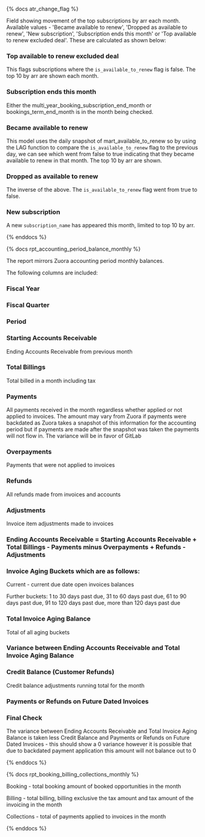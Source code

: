 {% docs atr_change_flag %}

Field showing movement of the top subscriptions by arr each month. Available values - 'Became available to renew', 'Dropped as available to renew', 'New subscription', 'Subscription ends this month' or 'Top available to renew excluded deal'. These are calculated as shown below:

### Top available to renew excluded deal

This flags subscriptions where the `is_available_to_renew` flag is false. The top 10 by arr are shown each month.

### Subscription ends this month

Either the multi_year_booking_subscription_end_month or bookings_term_end_month is in the month being checked.

### Became available to renew

This model uses the daily snapshot of mart_available_to_renew so by using the LAG function to compare the `is_available_to_renew` flag to the previous day, we can see which went from false to true indicating that they became available to renew in that month. The top 10 by arr are shown.

### Dropped as available to renew

The inverse of the above. The `is_available_to_renew` flag went from true to false.

### New subscription

A new `subscription_name` has appeared this month, limited to top 10 by arr.

{% enddocs %}

{% docs rpt_accounting_period_balance_monthly %}

The report mirrors Zuora accounting period monthly balances.

The  following columns are included:

### Fiscal Year

### Fiscal Quarter

### Period

### Starting Accounts Receivable 
Ending Accounts Receivable from previous month

### Total Billings 
Total billed in a month including tax

### Payments
All payments received in the month regardless whether applied or not applied to invoices. The amount may vary from Zuora if payments were backdated as Zuora takes a snapshot of this information for the accounting period but if payments are made after the snapshot was taken the payments will not flow in. The variance will be in favor of GitLab

### Overpayments 
Payments that were not applied to invoices

### Refunds 
All refunds made from invoices and accounts

### Adjustments 
Invoice item adjustments made to invoices

### Ending Accounts Receivable = Starting Accounts Receivable + Total Billings - Payments minus Overpayments + Refunds - Adjustments

### Invoice Aging Buckets which are as follows:

Current - current due date open invoices balances

Further buckets: 1 to 30 days past due, 31 to 60 days past due, 61 to 90 days past due, 91 to 120 days past due, more than 120 days past due

### Total Invoice Aging Balance 
Total of all aging buckets

### Variance between Ending Accounts Receivable and Total Invoice Aging Balance

### Credit Balance (Customer Refunds) 
Credit balance adjustments running total for the month

### Payments or Refunds on Future Dated Invoices

### Final Check 
The variance between Ending Accounts Receivable and Total Invoice Aging Balance is taken less Credit Balance and Payments or Refunds on Future Dated Invoices - this should show a 0 variance however it is possible that due to backdated payment application this amount will not balance out to 0

{% enddocs %}

{% docs rpt_booking_billing_collections_monthly %}

Booking - total booking amount of booked opportunities in the month

Billing - total billing, billing exclusive the tax amount and tax amount of the invoicing in the month

Collections - total of payments applied to invoices in the month

{% enddocs %}

